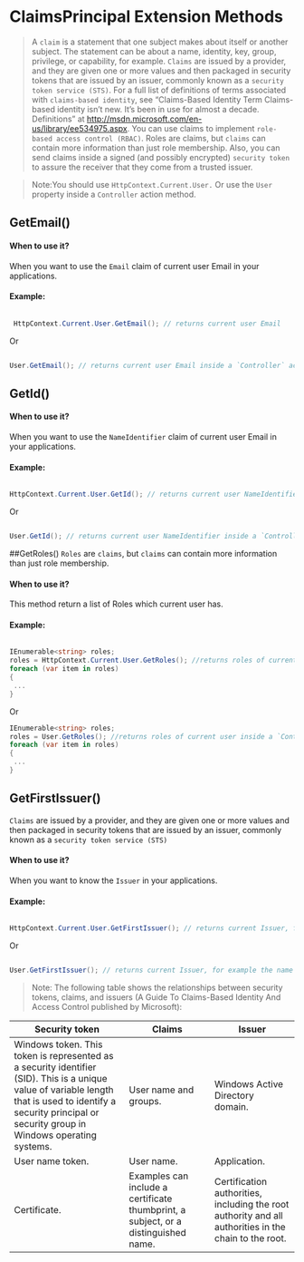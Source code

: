 # ClaimsPrincipal Extension Methods
>A `claim` is a statement that one subject makes about itself or another subject. The statement can be about a name, identity, key, group, 
privilege, or capability, for example. `Claims` are issued by a provider, and they are given one or more values and then packaged in security 
tokens that are issued by an issuer, commonly known as a `security token service (STS)`. For a full list of definitions of terms associated 
with `claims-based identity`, see “Claims-Based Identity Term Claims-based identity isn’t new. It’s been in use for almost a decade.
Definitions” at http://msdn.microsoft.com/en-us/library/ee534975.aspx.
You can use claims to implement `role-based access control (RBAC)`. Roles are claims, but `claims` can contain more information than just 
role membership. Also, you can send claims inside a signed (and possibly encrypted) `security token` to assure the receiver that they 
come from a trusted issuer.

> Note:You should use `HttpContext.Current.User.` Or use the `User` property inside a `Controller` action method.


## GetEmail()
#### When to use it?
When you want to use the `Email` claim of current user Email in your applications.

#### Example:

```csharp

 HttpContext.Current.User.GetEmail(); // returns current user Email 
```
Or

```csharp

User.GetEmail(); // returns current user Email inside a `Controller` action method.
```


## GetId()
#### When to use it?
When you want to use the `NameIdentifier` claim of current user Email in your applications.
#### Example:

```csharp

HttpContext.Current.User.GetId(); // returns current user NameIdentifier
```

Or

```csharp

User.GetId(); // returns current user NameIdentifier inside a `Controller` action method.
```

##GetRoles()
`Roles` are `claims`, but `claims` can contain more information than just role membership.
#### When to use it?
This method return a list of Roles which current user has.
#### Example:

```csharp

IEnumerable<string> roles;
roles = HttpContext.Current.User.GetRoles(); //returns roles of current user 
foreach (var item in roles)
{
 ...
}
```

Or

```csharp
IEnumerable<string> roles;
roles = User.GetRoles(); //returns roles of current user inside a `Controller` action method.
foreach (var item in roles)
{
 ...
}
```


## GetFirstIssuer()
`Claims` are issued by a provider, and they are given one or more values and then packaged in security tokens that are issued by an issuer, commonly known as a `security token service (STS)`
#### When to use it?
When you want to know the `Issuer` in your applications.
#### Example:

```csharp

HttpContext.Current.User.GetFirstIssuer(); // returns current Issuer, for example the name of your Application
```

Or

```csharp

User.GetFirstIssuer(); // returns current Issuer, for example the name of your Application inside a `Controller` action method.
```

>Note: The following table shows the relationships between security tokens, claims, and issuers (A Guide To Claims-Based Identity And Access Control published by Microsoft):

|Security token                 |Claims                       |Issuer         |
|-------------------------------|-----------------------------|---------------|
|Windows token. This token is represented as a security identifier (SID). This is a unique value of variable length that is used to identify a security principal or security group in Windows operating systems.|User name and groups.| Windows Active Directory domain.|
|User name token.| User name.| Application.|
|Certificate.| Examples can include a certificate thumbprint, a subject, or a distinguished name.|Certification authorities, including the root authority and all authorities in the chain to the root.|
